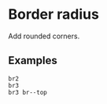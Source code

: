 # Border radius

Add rounded corners.

## Examples

<div class="pa3 ba b--gray-300">
    <div class="cols">
        <div class="col s:w-1/3">
            <div class="mb3 s:mb0">
                <div class="bg-blue h4 br2"></div>
                <code class="mt1 clipboard">br2</code>
            </div>
        </div>
        <div class="col s:w-1/3">
            <div class="mb3 s:mb0">
                <div class="bg-blue h4 br3"></div>
                <code class="mt1 clipboard">br3</code>
            </div>
        </div>
        <div class="col s:w-1/3">
            <div>
                <div class="bg-blue h4 br3 br--top"></div>
                <code class="mt1 clipboard">br3 br--top</code>
            </div>
        </div>
    </div>
</div>